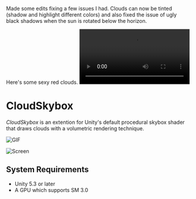 Made some edits fixing a few issues I had.  Clouds can now be tinted (shadow and highlight different colors) and also fixed the issue of ugly black shadows when the sun is rotated below the horizon.

Here's some sexy red clouds.
![GIF](https://i.imgur.com/62RySv9.mp4)


CloudSkybox
===========

*CloudSkybox* is an extention for Unity's default procedural skybox shader
that draws clouds with a volumetric rendering technique.

![GIF](http://67.media.tumblr.com/5c87a339816bca432e1fb43e1c1c7eb8/tumblr_o742vaqv4u1qio469o1_400.gif)

![Screen](https://66.media.tumblr.com/53350872a46efc25248006cbd0efccbf/tumblr_o742vaqv4u1qio469o2_r1_540.png)

System Requirements
-------------------

- Unity 5.3 or later
- A GPU which supports SM 3.0
